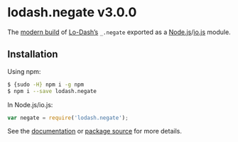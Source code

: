 # lodash.negate v3.0.0

The [modern build](https://github.com/lodash/lodash/wiki/Build-Differences) of [Lo-Dash’s](https://lodash.com/) `_.negate` exported as a [Node.js](http://nodejs.org/)/[io.js](https://iojs.org/) module.

## Installation

Using npm:

```bash
$ {sudo -H} npm i -g npm
$ npm i --save lodash.negate
```

In Node.js/io.js:

```js
var negate = require('lodash.negate');
```

See the [documentation](https://lodash.com/docs#negate) or [package source](https://github.com/lodash/lodash/blob/3.0.0-npm-packages/lodash.negate/index.js) for more details.
